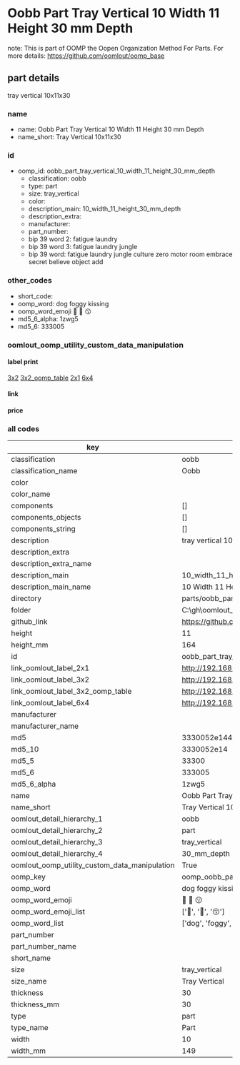 # Oobb Part Tray Vertical 10 Width 11 Height 30 mm Depth  

note: This is part of OOMP the Oopen Organization Method For Parts. For more details: https://github.com/oomlout/oomp_base

##  part details
  



tray vertical 10x11x30



### name
* name: Oobb Part Tray Vertical 10 Width 11 Height 30 mm Depth
* name_short: Tray Vertical 10x11x30 
### id
* oomp_id: oobb_part_tray_vertical_10_width_11_height_30_mm_depth
  * classification: oobb
  * type: part
  * size: tray_vertical
  * color: 
  * description_main: 10_width_11_height_30_mm_depth
  * description_extra: 
  * manufacturer: 
  * part_number: 
  * bip 39 word 2: fatigue laundry
  * bip 39 word 3: fatigue laundry jungle
  * bip 39 word: fatigue laundry jungle culture zero motor room embrace secret believe object add

### other_codes
* short_code: 
* oomp_word: dog foggy kissing
* oomp_word_emoji :dog: :foggy: :kissing:
* md5_6_alpha: 1zwg5
* md5_6: 333005






### oomlout_oomp_utility_custom_data_manipulation
#### label print
[3x2](http://192.168.1.245:1112/?label=oomp%201zwg5)
[3x2_oomp_table](http://192.168.1.108:1112/?label=oomp%201zwg5)
[2x1](http://192.168.1.242:1112/?label=oomp%201zwg5)
[6x4](http://192.168.1.55:1112/?label=oomp%201zwg5)    

#### link

                              

#### price







### all codes 
| key | value |  
| --- | --- |  
| classification | oobb |  
| classification_name | Oobb |  
| color |  |  
| color_name |  |  
| components | [] |  
| components_objects | [] |  
| components_string | [] |  
| description | tray vertical 10x11x30 |  
| description_extra |  |  
| description_extra_name |  |  
| description_main | 10_width_11_height_30_mm_depth |  
| description_main_name | 10 Width 11 Height 30 mm Depth |  
| directory | parts/oobb_part_tray_vertical_10_width_11_height_30_mm_depth |  
| folder | C:\gh\oomlout_oobb_version_4_generated_parts\parts\oobb_part_tray_vertical_10_width_11_height_30_mm_depth |  
| github_link | https://github.com/oomlout/oomlout_oomp_part_src/tree/main/parts/oobb_part_tray_vertical_10_width_11_height_30_mm_depth |  
| height | 11 |  
| height_mm | 164 |  
| id | oobb_part_tray_vertical_10_width_11_height_30_mm_depth |  
| link_oomlout_label_2x1 | http://192.168.1.242:1112/?label=oomp%201zwg5 |  
| link_oomlout_label_3x2 | http://192.168.1.245:1112/?label=oomp%201zwg5 |  
| link_oomlout_label_3x2_oomp_table | http://192.168.1.108:1112/?label=oomp%201zwg5 |  
| link_oomlout_label_6x4 | http://192.168.1.55:1112/?label=oomp%201zwg5 |  
| manufacturer |  |  
| manufacturer_name |  |  
| md5 | 3330052e1448977e41ffd358f21f6a9e |  
| md5_10 | 3330052e14 |  
| md5_5 | 33300 |  
| md5_6 | 333005 |  
| md5_6_alpha | 1zwg5 |  
| name | Oobb Part Tray Vertical 10 Width 11 Height 30 mm Depth |  
| name_short | Tray Vertical 10x11x30  |  
| oomlout_detail_hierarchy_1 | oobb |  
| oomlout_detail_hierarchy_2 | part |  
| oomlout_detail_hierarchy_3 | tray_vertical |  
| oomlout_detail_hierarchy_4 | 30_mm_depth |  
| oomlout_oomp_utility_custom_data_manipulation | True |  
| oomp_key | oomp_oobb_part_tray_vertical_10_width_11_height_30_mm_depth |  
| oomp_word | dog foggy kissing |  
| oomp_word_emoji | :dog: :foggy: :kissing: |  
| oomp_word_emoji_list | [':dog:', ':foggy:', ':kissing:'] |  
| oomp_word_list | ['dog', 'foggy', 'kissing'] |  
| part_number |  |  
| part_number_name |  |  
| short_name |  |  
| size | tray_vertical |  
| size_name | Tray Vertical |  
| thickness | 30 |  
| thickness_mm | 30 |  
| type | part |  
| type_name | Part |  
| width | 10 |  
| width_mm | 149 |  
